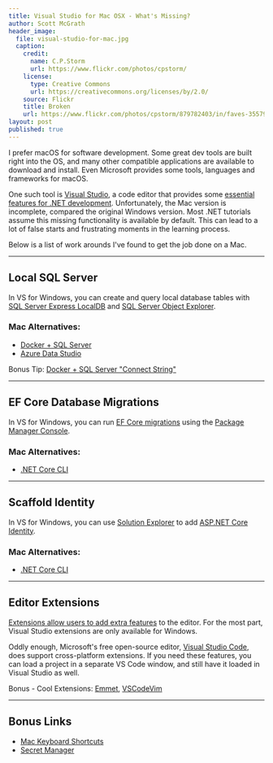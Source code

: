 ```yaml
---
title: Visual Studio for Mac OSX - What's Missing?
author: Scott McGrath
header_image:
  file: visual-studio-for-mac.jpg
  caption:
    credit:
      name: C.P.Storm
      url: https://www.flickr.com/photos/cpstorm/
    license:
      type: Creative Commons
      url: https://creativecommons.org/licenses/by/2.0/
    source: Flickr
    title: Broken
    url: https://www.flickr.com/photos/cpstorm/879782403/in/faves-35579269@N05/
layout: post
published: true
---
```


I prefer macOS for software development. Some great dev tools are built right into the OS,
and many other compatible applications are available to download and install. 
Even Microsoft provides some tools, languages and frameworks for macOS.

One such tool is 
[Visual Studio](https://visualstudio.microsoft.com/vs/mac/),
a code editor that provides some
[essential features for .NET development](https://visualstudio.microsoft.com/vs/features/net-productivity/).
Unfortunately, the Mac version is incomplete, compared the original Windows version.
Most .NET tutorials assume this missing functionality is available by default.
This can lead to a lot of false starts and frustrating moments in the learning process.

Below is a list of work arounds I've found to get the job done on a Mac.

<hr />

## Local SQL Server

In VS for Windows, you can create and query local database tables with 
[SQL Server Express LocalDB](https://docs.microsoft.com/en-us/sql/database-engine/configure-windows/sql-server-express-localdb?view=sql-server-ver15)
and 
[SQL Server Object Explorer](https://docs.microsoft.com/en-us/sql/ssdt/how-to-connect-to-a-database-and-browse-existing-objects?view=sql-server-ver15).

### **Mac Alternatives:** 
  - [Docker + SQL Server](https://docs.microsoft.com/en-us/sql/linux/quickstart-install-connect-docker?view=sql-server-ver15&pivots=cs1-bash)
  - [Azure Data Studio](https://docs.microsoft.com/en-us/sql/azure-data-studio/download-azure-data-studio?view=sql-server-ver15#macos-install)

Bonus Tip: [Docker + SQL Server "Connect String"](https://stackoverflow.com/questions/45712122/connection-string-for-sqlserver-in-docker-container/53702630#answer-65324761)

<hr />

## EF Core Database Migrations

In VS for Windows, you can run 
[EF Core migrations](https://docs.microsoft.com/en-us/ef/core/managing-schemas/migrations/?tabs=vs) 
using the 
[Package Manager Console](https://docs.microsoft.com/en-us/ef/core/cli/powershell).

### **Mac Alternatives:** 
  - [.NET Core CLI](https://docs.microsoft.com/en-us/ef/core/managing-schemas/migrations/?tabs=dotnet-core-cli)

<hr />

## Scaffold Identity

In VS for Windows, you can use 
[Solution Explorer](https://docs.microsoft.com/en-us/aspnet/core/security/authentication/scaffold-identity?view=aspnetcore-5.0&tabs=visual-studio#scaffold-identity-into-an-empty-project)
to add 
[ASP.NET Core Identity](https://docs.microsoft.com/en-us/aspnet/core/security/authentication/identity?view=aspnetcore-5.0&tabs=visual-studio).

### **Mac Alternatives:** 
  - [.NET Core CLI](https://docs.microsoft.com/en-us/aspnet/core/security/authentication/scaffold-identity?view=aspnetcore-5.0&tabs=netcore-cli#scaffold-identity-into-an-empty-project)
  
<hr />

## Editor Extensions

[Extensions allow users to add extra features](https://marketplace.visualstudio.com/vs)
to the editor. For the most part, Visual Studio extensions are only available for Windows.

Oddly enough, Microsoft's free open-source editor,
[Visual Studio Code](https://code.visualstudio.com/),
does support cross-platform extensions.
If you need these features, you can load a project in a separate
VS Code window, and still have it loaded in Visual Studio as well.

Bonus - Cool Extensions: 
[Emmet](https://code.visualstudio.com/docs/editor/emmet),
[VSCodeVim](https://marketplace.visualstudio.com/items?itemName=vscodevim.vim)
  
<hr />

## Bonus Links

  - [Mac Keyboard Shortcuts](https://docs.microsoft.com/en-us/visualstudio/mac/keyboard-shortcuts?view=vsmac-2019)
  - [Secret Manager](https://docs.microsoft.com/en-us/aspnet/core/security/app-secrets?view=aspnetcore-5.0&tabs=linux#secret-manager)

